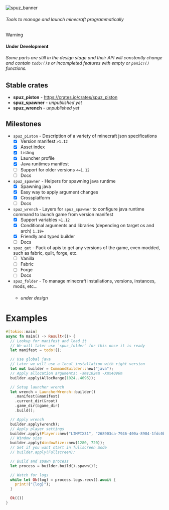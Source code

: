 ![spuz_banner](https://github.com/coppebars/spuz/assets/81296950/0002ebbf-35a5-4878-bdbb-d3b9b3339a85)
###### Tools to manage and launch minecraft programmatically

> [!Warning]
> #### Under Development
> ###### Some parts are still in the design stage and their API will constantly change and contain `todo!()`s or incompleted features with empty or `panic!()` functions.

## Stable crates
* **spuz_piston** - https://crates.io/crates/spuz_piston
* **spuz_spawner** - _unpublished yet_
* **spuz_wrench** - _unpublished yet_

## Milestones
- `spuz_piston` - Description of a variety of minecraft json specifications
    - [x] Version manifest `>1.12`
    - [x] Asset index
    - [x] Listing
    - [x] Launcher profile
    - [x] Java runtimes manifest
    - [ ] Support for older versions `<=1.12`
    - [ ] Docs
- `spuz_spawner` - Helpers for spawning java runtime
    - [x] Spawning java
    - [x] Easy way to apply argument changes
    - [x] Crossplatform
    - [ ] Docs
- `spuz_wrench` - Layers for `spuz_spawner` to configure java runtime command to launch game from version manifest
    - [x] Support variables `>1.12`
    - [x] Conditional arguments and libraries (depending on target os and arch) `1.19+`
    - [x] Friendly and typed builder
    - [ ] Docs
- `spuz_get` - Pack of apis to get any versions of the game, even modded, such as fabric, quilt, forge, etc.
    - [ ] Vanilla
    - [ ] Fabric
    - [ ] Forge
    - [ ] Docs
- `spuz_folder` - To manage minecraft installations, versions, instances, mods, etc...
    - ###### under design

# Examples
```rust
#[tokio::main]
async fn main() -> Result<()> {
  // Lookup for manifest and load it
  // We will later use `spuz_folder` for this once it is ready
  let manifest = todo!();

  // Use global java
  // Later we will use a local installation with right version
  let mut builder = CommandBuilder::new("java");
  // Apply allocation arguments: -Xms1024m -Xmx4096m
  builder.apply(AllocRange(1024..4096));

  // Setup launcher wrench
  let wrench = LauncherWrench::builder()
    .manifest(&manifest)
    .current_dir(&root)
    .game_dir(&game_dir)
    .build();

  // Apply wrench
  builder.apply(wrench);
  // Apply player settings
  builder.apply(Player::new("LIMPIX31", "268903ca-7946-400a-8984-1fdc0b8baf71"));
  // Window size
  builder.apply(WindowSize::new(1280, 720));
  // Set if you want start in fullscreen mode
  // builder.apply(Fullscreen);

  // Build and spawn process
  let process = builder.build().spawn()?;

  // Watch for logs
  while let Ok(log) = process.logs.recv().await {
    print!("{log}");
  }

  Ok(())
}
```
